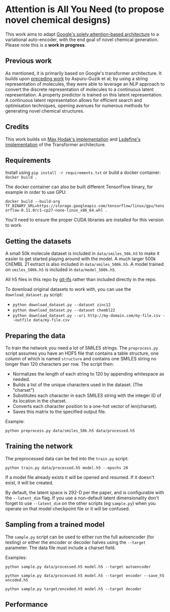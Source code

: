 # Attention is All You Need (to propose novel chemical designs)
This work aims to adapt [Google's solely attention-based architecture](https://arxiv.org/abs/1706.03762) to a variational auto-encoder, with the end goal of novel chemical generation. Please note this is a **work in progress**.

## Previous work
As mentioned, it is primarily based on Google's transformer architecture. It builds upon [preceding work](https://arxiv.org/abs/1610.02415) by Aspuru-Guzik et al; by using a string representation of molecules, they were able to leverage an NLP approach to convert the discrete representation of molecules to a continuous latent representation. A property predictor is trained on this latent representation. A continuous latent representation allows for efficient search and optimisation techniques, opening avenues for numerous methods for generating novel chemical structures.

## Credits
This work builds on [Max Hodak's implementation](https://github.com/maxhodak/keras-molecules) and [Lsdefine's implementation](https://github.com/Lsdefine/attention-is-all-you-need-keras) of the Transformer architecture.

## Requirements

Install using `pip install -r requirements.txt` or build a docker container: `docker build .`

The docker container can also be built different TensorFlow binary, for example in order to use GPU:

`docker build --build-arg TF_BINARY_URL=https://storage.googleapis.com/tensorflow/linux/gpu/tensorflow-0.11.0rc1-cp27-none-linux_x86_64.whl .`

You'll need to ensure the proper CUDA libraries are installed for this version to work.

## Getting the datasets

A small 50k molecule dataset is included in `data/smiles_50k.h5` to make it easier to get started playing around with the model. A much larger 500k ChEMBL 21 extract is also included in `data/smiles_500k.h5`. A model trained on `smiles_500k.h5` is included in `data/model_500k.h5`.

All h5 files in this repo by [git-lfs](https://git-lfs.github.com/) rather than included directly in the repo.

To download original datasets to work with, you can use the `download_dataset.py` script:

* `python download_dataset.py --dataset zinc12`
* `python download_dataset.py --dataset chembl22`
* `python download_dataset.py --uri http://my-domain.com/my-file.csv --outfile data/my-file.csv`

## Preparing the data

To train the network you need a lot of SMILES strings. The `preprocess.py` script assumes you have an HDF5 file that contains a table structure, one column of which is named `structure` and contains one SMILES string no longer than 120 characters per row. The script then:

- Normalizes the length of each string to 120 by appending whitespace as needed.
- Builds a list of the unique characters used in the dataset. (The "charset")
- Substitutes each character in each SMILES string with the integer ID of its location in the charset.
- Converts each character position to a one-hot vector of len(charset).
- Saves this matrix to the specified output file.

Example:

`python preprocess.py data/smiles_50k.h5 data/processed.h5`

## Training the network

The preprocessed data can be fed into the `train.py` script:

`python train.py data/processed.h5 model.h5 --epochs 20`

If a model file already exists it will be opened and resumed. If it doesn't exist, it will be created.

By default, the latent space is 292-D per the paper, and is configurable with the `--latent_dim` flag. If you use a non-default latent dimensionality don't forget to use `--latent_dim` on the other scripts (eg `sample.py`) when you operate on that model checkpoint file or it will be confused.

## Sampling from a trained model

The `sample.py` script can be used to either run the full autoencoder (for testing) or either the encoder or decoder halves using the `--target` parameter. The data file must include a charset field.

Examples:

```
python sample.py data/processed.h5 model.h5 --target autoencoder

python sample.py data/processed.h5 model.h5 --target encoder --save_h5 encoded.h5

python sample.py target/encoded.h5 model.h5 --target decoder
```

## Performance

